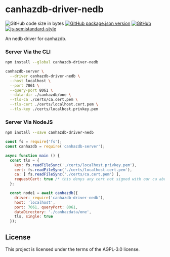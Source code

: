 # canhazdb-driver-nedb
![GitHub code size in bytes](https://img.shields.io/github/languages/code-size/canhazdb/driver-nedb)
[![GitHub package.json version](https://img.shields.io/github/package-json/v/canhazdb/driver-nedb)](https://github.com/canhazdb/driver-nedb/blob/master/package.json)
[![GitHub](https://img.shields.io/github/license/canhazdb/driver-nedb)](https://github.com/canhazdb/driver-nedb/blob/master/LICENSE)
[![js-semistandard-style](https://img.shields.io/badge/code%20style-semistandard-brightgreen.svg)](https://github.com/standard/semistandard)

An nedb driver for canhazdb.

### Server Via the CLI
```bash
npm install --global canhazdb-driver-nedb
```

```bash
canhazdb-server \
  --driver canhazdb-driver-nedb \
  --host localhost \
  --port 7061 \
  --query-port 8061 \
  --data-dir ./canhazdb/one \
  --tls-ca ./certs/ca.cert.pem \
  --tls-cert ./certs/localhost.cert.pem \
  --tls-key ./certs/localhost.privkey.pem
```

### Server Via NodeJS
```bash
npm install --save canhazdb-driver-nedb
```

```javascript
const fs = require('fs');
const canhazdb = require('canhazdb-server');

async function main () {
  const tls = {
    key: fs.readFileSync('./certs/localhost.privkey.pem'),
    cert: fs.readFileSync('./certs/localhost.cert.pem'),
    ca: [ fs.readFileSync('./certs/ca.cert.pem') ],
    requestCert: true /* this denys any cert not signed with our ca above */
  };

  const node1 = await canhazdb({
    driver: require('canhazdb-driver-nedb'),
    host: 'localhost',
    port: 7061, queryPort: 8061,
    dataDirectory: './canhazdata/one',
    tls, single: true
  });
```

## License
This project is licensed under the terms of the AGPL-3.0 license.
